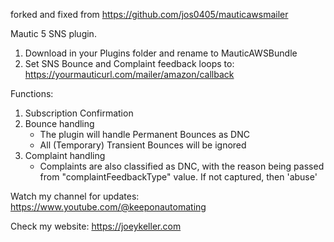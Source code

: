 forked and fixed from https://github.com/jos0405/mauticawsmailer

Mautic 5 SNS plugin.

1. Download in your Plugins folder and rename to MauticAWSBundle
2. Set SNS Bounce and Complaint feedback loops to:
https://yourmauticurl.com/mailer/amazon/callback

Functions:

1. Subscription Confirmation
2. Bounce handling
   - The plugin will handle Permanent Bounces as DNC
   - All (Temporary) Transient Bounces will be ignored
3. Complaint handling
   - Complaints are also classified as DNC, with the reason being passed from "complaintFeedbackType" value. If not captured, then 'abuse'
  
Watch my channel for updates:
https://www.youtube.com/@keeponautomating

Check my website:
https://joeykeller.com
